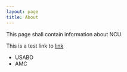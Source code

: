 ```yaml
---
layout: page
title: About
---
```

This page shall contain information about NCU

This is a test link to [link](../_posts/2012-02-06-whats-jekyll.md)

*  USABO
* AMC